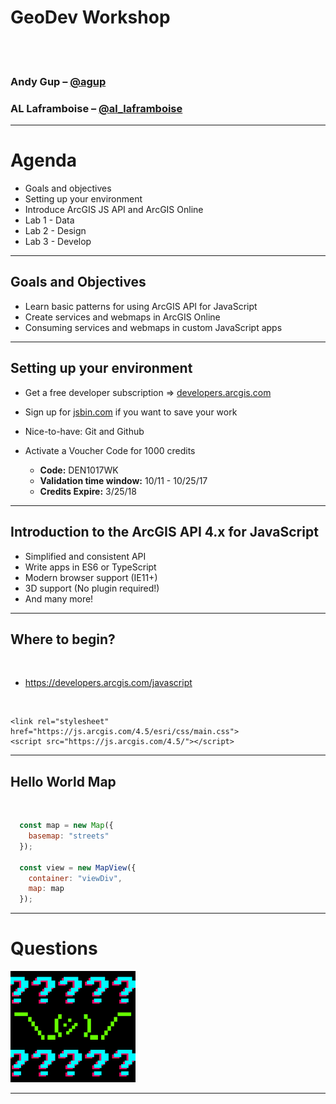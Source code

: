 
# GeoDev Workshop

<br>
<br>

### Andy Gup – [@agup](https://twitter.com/agup)
### AL Laframboise – [@al_laframboise](https://twitter.com/al_laframboise)

---

# Agenda

- Goals and objectives
- Setting up your environment
- Introduce ArcGIS JS API and ArcGIS Online
- Lab 1 - Data
- Lab 2 - Design
- Lab 3 - Develop

---

## Goals and Objectives

- Learn basic patterns for using ArcGIS API for JavaScript
- Create services and webmaps in ArcGIS Online
- Consuming services and webmaps in custom JavaScript apps

---

## Setting up your environment

- Get a free developer subscription => [developers.arcgis.com](https://developers.arcgis.com)
- Sign up for [jsbin.com](https://jsbin.com) if you want to save your work
- Nice-to-have: Git and Github
- Activate a Voucher Code for 1000 credits

    * **Code:** DEN1017WK
    * **Validation time window:** 10/11 - 10/25/17
    * **Credits Expire:** 3/25/18

---

## Introduction to the ArcGIS API 4.x for JavaScript

- Simplified and consistent API <!-- .element: class="fragment" data-fragment-index="1" -->
- Write apps in ES6 or TypeScript <!-- .element: class="fragment" data-fragment-index="1" -->
- Modern browser support (IE11+) <!-- .element: class="fragment" data-fragment-index="1" -->
- 3D support (No plugin required!) <!-- .element: class="fragment" data-fragment-index="1" -->
- And many more! <!-- .element: class="fragment" data-fragment-index="1" -->

---

## Where to begin?

<br>

- https://developers.arcgis.com/javascript

<br>

```
<link rel="stylesheet" href="https://js.arcgis.com/4.5/esri/css/main.css">
<script src="https://js.arcgis.com/4.5/"></script>
```

---

## Hello World Map

<br>

```js
  const map = new Map({
    basemap: "streets"
  });

  const view = new MapView({
    container: "viewDiv",  
    map: map               
  });

```

---

# Questions

![questions](./images/questions.gif)


---

